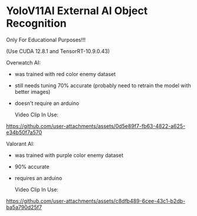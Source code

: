 # YoloV11AI External AI Object Recognition

Only For Educational Purposes!!! 

(Use CUDA 12.8.1 and TensorRT-10.9.0.43)

Overwatch AI:
- was trained with red color enemy dataset
- still needs tuning 70% accurate (probably need to retrain the model with better images)
- doesn't require an arduino

  Video Clip In Use:

https://github.com/user-attachments/assets/0d5e89f7-fb63-4822-a625-e34b50f7a570



Valorant AI:
- was trained with purple color enemy dataset
- 90% accurate
- requires an arduino

  Video Clip In Use:

https://github.com/user-attachments/assets/c8dfb489-6cee-43c1-b2db-ba5a790d25f7





